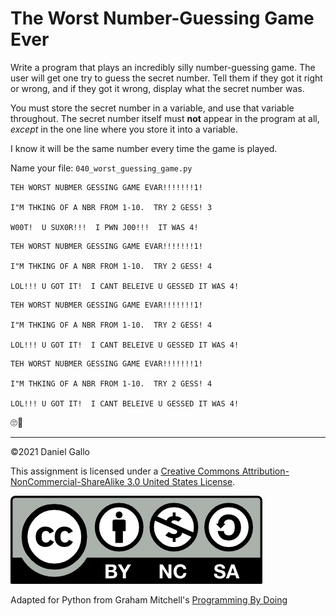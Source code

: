 # The Worst Number-Guessing Game Ever


Write a program that plays an incredibly silly number-guessing game. The user will get one try to guess the secret number. Tell them if they got it right or wrong, and if they got it wrong, display what the secret number was.

You must store the secret number in a variable, and use that variable throughout. The secret number itself must **not** appear in the program at all, *except* in the one line where you store it into a variable.


I know it will be the same number every time the game is played.

Name your file: `040_worst_guessing_game.py`

```
TEH WORST NUBMER GESSING GAME EVAR!!!!!!!1!

I"M THKING OF A NBR FROM 1-10.  TRY 2 GESS! 3

W00T!  U SUX0R!!!  I PWN J00!!!  IT WAS 4!

```

```
TEH WORST NUBMER GESSING GAME EVAR!!!!!!!1!

I"M THKING OF A NBR FROM 1-10.  TRY 2 GESS! 4

LOL!!! U GOT IT!  I CANT BELEIVE U GESSED IT WAS 4!

```

```
TEH WORST NUBMER GESSING GAME EVAR!!!!!!!1!

I"M THKING OF A NBR FROM 1-10.  TRY 2 GESS! 4

LOL!!! U GOT IT!  I CANT BELEIVE U GESSED IT WAS 4!

```

```
TEH WORST NUBMER GESSING GAME EVAR!!!!!!!1!

I"M THKING OF A NBR FROM 1-10.  TRY 2 GESS! 4

LOL!!! U GOT IT!  I CANT BELEIVE U GESSED IT WAS 4!

```

🙄🤦

---


©2021 Daniel Gallo


This assignment is licensed under a
[Creative Commons Attribution-NonCommercial-ShareAlike 3.0 United States License](https://creativecommons.org/licenses/by-nc-sa/3.0/us/deed.en_US).  

![Creative Commons License](images/by-nc-sa.png)

Adapted for Python from Graham Mitchell's [Programming By Doing](https://programmingbydoing.com/)